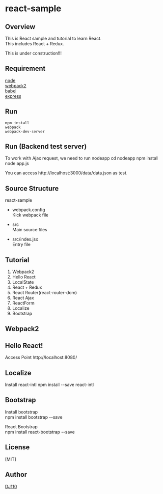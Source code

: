 react-sample
============
## Overview  
This is React sample and tutorial to learn React.  
This includes React + Redux.  

This is under construction!!!

## Requirement
[node](https://nodejs.org/en/)  
[webpack2](https://webpack.js.org/)  
[babel](https://babeljs.io/)  
[express](http://expressjs.com/)  

## Run
    npm install
    webpack  
    webpack-dev-server  

## Run (Backend test server)
To work with Ajax request, we need to run nodeapp
    cd nodeapp
    npm install
    node app.js
 
You can access http://localhost:3000/data/data.json as test.  

## Source Structure
react-sample  
* webpack.config  
Kick webpack file  

* src  
Main source files  

* src/index.jsx  
Entry file  

## Tutorial  
1. Webpack2  
2. Hello React  
3. LocalState  
4. React + Redux  
5. React Router(react-router-dom)
6. React Ajax
7. ReactForm  
8. Localize
9. Bootstrap

## Webpack2

## Hello React!
Access Point http://localhost:8080/


## Localize
Install react-intl
    npm install --save react-intl

## Bootstrap
Install bootstrap  
    npm install bootstrap --save

React Bootstrap  
    npm install react-bootstrap --save

## License  
[MIT]  

## Author  
[DJ110](http://atmarkplant.com)  